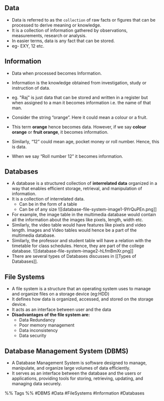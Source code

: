 ## Data

- Data is referred to as the `collection` of raw facts or figures that can be processed to derive meaning or knowledge. 
- It is a collection of information gathered by observations, measurements, research or analysis. 
- In easier terms, data is any fact that can be stored. 
- eg- EXY, 12 etc.

## Information

- Data when processed becomes Information. 
- Information is the knowledge obtained from investigation, study or instruction of data. 
- eg. "Raj" is just data that can be stored and written in a register but when assigned to a man it becomes information i.e. the name of that man.

- Consider the string “orange”. Here it could mean a colour or a fruit. 
- This term **orange** hence becomes data. However, if we say **colour orange** or **fruit orange**, it becomes information. 
- Similarly, “12” could mean age, pocket money or roll number. Hence, this is data. 
- When we say “Roll number 12” it becomes information.

## Databases

- A database is a structured collection of **interrelated data** organized in a way that enables efficient storage, retrieval, and manipulation of information. 
- It is a collection of interrelated data.
	- Can be in the form of a table 
	- Can be of any size
![[database-file-system-image1-9YrQuPEn.png]]
- For example, the image table in the multimedia database would contain all the information about the images like pixels, length, width etc. 
- Similarly, the video table would have features like pixels and video length. Images and Video tables would hence be a part of the multimedia database.
- Similarly, the professor and student table will have a relation with the timetable for class schedules. Hence, they are part of the college database.
![[database-file-system-image2-hLfmBmXr.png]]
- There are several types of Databases discusses in [[Types of Databases]].
## File Systems

- A file system is a structure that an operating system uses to manage and organize files on a storage device (eg:HDD)
- It defines how data is organized, accessed, and stored on the storage device.
- It acts as an interface between user and the data
- **Disadvantages of the file system are:**
	- Data Redundancy
	- Poor memory management 
	- Data inconsistency
	- Data security 

## Database Management System (DBMS)

- A Database Management System is software designed to manage, manipulate, and organize large volumes of data efficiently. 
- It serves as an interface between the database and the users or applications, providing tools for storing, retrieving, updating, and managing data securely.

%% Tags %%
#DBMS #Data #FileSystems #Information #Databases